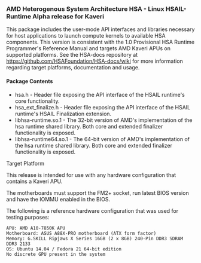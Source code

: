 ### AMD Heterogenous System Architecture HSA - Linux HSAIL-Runtime Alpha release for Kaveri

This package includes the user-mode API interfaces and libraries necessary for host applications to launch compute kernels to available HSA components. This version is consistent with the 1.0 Provisional HSA Runtime Programmer's Reference Manual and targets AMD Kaveri APUs on supported platforms. See the HSA-docs repository at https://github.com/HSAFoundation/HSA-docs/wiki for more information regarding target platforms, documentation and usage.

#### Package Contents

* hsa.h - Header file exposing the API interface of the HSAIL runtime's core functionality.
* hsa_ext_finalize.h - Header file exposing the API interface of the HSAIL runtime's HSAIL Finalization extension.
* libhsa-runtime.so.1 - The 32-bit version of AMD's implementation of the hsa runtime shared library. Both core and extended finalizer functionality is exposed.
* libhsa-runtime64.so.1 - The 64-bit version of AMD's implementation of the hsa runtime shared library. Both core and extended finalizer functionality is exposed.

Target Platform

This release is intended for use with any hardware configuration that contains a Kaveri APU.

The motherboards must support the FM2+ socket, run latest BIOS version and have the IOMMU enabled in the BIOS.

The following is a reference hardware configuration that was used for testing purposes:

    APU: AMD A10-7850K APU
    Motherboard: ASUS A88X-PRO motherboard (ATX form factor)
    Memory: G.SKILL Ripjaws X Series 16GB (2 x 8GB) 240-Pin DDR3 SDRAM DDR3 2133
    OS: Ubuntu 14.04 / Fedora 21 64-bit edition
    No discrete GPU present in the system
